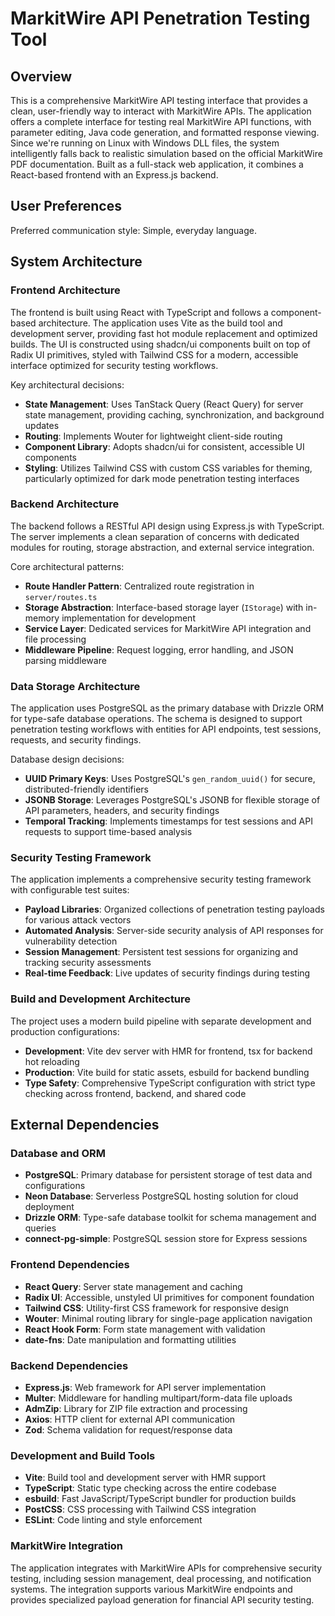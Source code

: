 # MarkitWire API Penetration Testing Tool

## Overview

This is a comprehensive MarkitWire API testing interface that provides a clean, user-friendly way to interact with MarkitWire APIs. The application offers a complete interface for testing real MarkitWire API functions, with parameter editing, Java code generation, and formatted response viewing. Since we're running on Linux with Windows DLL files, the system intelligently falls back to realistic simulation based on the official MarkitWire PDF documentation. Built as a full-stack web application, it combines a React-based frontend with an Express.js backend.

## User Preferences

Preferred communication style: Simple, everyday language.

## System Architecture

### Frontend Architecture
The frontend is built using React with TypeScript and follows a component-based architecture. The application uses Vite as the build tool and development server, providing fast hot module replacement and optimized builds. The UI is constructed using shadcn/ui components built on top of Radix UI primitives, styled with Tailwind CSS for a modern, accessible interface optimized for security testing workflows.

Key architectural decisions:
- **State Management**: Uses TanStack Query (React Query) for server state management, providing caching, synchronization, and background updates
- **Routing**: Implements Wouter for lightweight client-side routing
- **Component Library**: Adopts shadcn/ui for consistent, accessible UI components
- **Styling**: Utilizes Tailwind CSS with custom CSS variables for theming, particularly optimized for dark mode penetration testing interfaces

### Backend Architecture
The backend follows a RESTful API design using Express.js with TypeScript. The server implements a clean separation of concerns with dedicated modules for routing, storage abstraction, and external service integration.

Core architectural patterns:
- **Route Handler Pattern**: Centralized route registration in `server/routes.ts`
- **Storage Abstraction**: Interface-based storage layer (`IStorage`) with in-memory implementation for development
- **Service Layer**: Dedicated services for MarkitWire API integration and file processing
- **Middleware Pipeline**: Request logging, error handling, and JSON parsing middleware

### Data Storage Architecture
The application uses PostgreSQL as the primary database with Drizzle ORM for type-safe database operations. The schema is designed to support penetration testing workflows with entities for API endpoints, test sessions, requests, and security findings.

Database design decisions:
- **UUID Primary Keys**: Uses PostgreSQL's `gen_random_uuid()` for secure, distributed-friendly identifiers
- **JSONB Storage**: Leverages PostgreSQL's JSONB for flexible storage of API parameters, headers, and security findings
- **Temporal Tracking**: Implements timestamps for test sessions and API requests to support time-based analysis

### Security Testing Framework
The application implements a comprehensive security testing framework with configurable test suites:
- **Payload Libraries**: Organized collections of penetration testing payloads for various attack vectors
- **Automated Analysis**: Server-side security analysis of API responses for vulnerability detection
- **Session Management**: Persistent test sessions for organizing and tracking security assessments
- **Real-time Feedback**: Live updates of security findings during testing

### Build and Development Architecture
The project uses a modern build pipeline with separate development and production configurations:
- **Development**: Vite dev server with HMR for frontend, tsx for backend hot reloading
- **Production**: Vite build for static assets, esbuild for backend bundling
- **Type Safety**: Comprehensive TypeScript configuration with strict type checking across frontend, backend, and shared code

## External Dependencies

### Database and ORM
- **PostgreSQL**: Primary database for persistent storage of test data and configurations
- **Neon Database**: Serverless PostgreSQL hosting solution for cloud deployment
- **Drizzle ORM**: Type-safe database toolkit for schema management and queries
- **connect-pg-simple**: PostgreSQL session store for Express sessions

### Frontend Dependencies
- **React Query**: Server state management and caching
- **Radix UI**: Accessible, unstyled UI primitives for component foundation
- **Tailwind CSS**: Utility-first CSS framework for responsive design
- **Wouter**: Minimal routing library for single-page application navigation
- **React Hook Form**: Form state management with validation
- **date-fns**: Date manipulation and formatting utilities

### Backend Dependencies
- **Express.js**: Web framework for API server implementation
- **Multer**: Middleware for handling multipart/form-data file uploads
- **AdmZip**: Library for ZIP file extraction and processing
- **Axios**: HTTP client for external API communication
- **Zod**: Schema validation for request/response data

### Development and Build Tools
- **Vite**: Build tool and development server with HMR support
- **TypeScript**: Static type checking across the entire codebase
- **esbuild**: Fast JavaScript/TypeScript bundler for production builds
- **PostCSS**: CSS processing with Tailwind CSS integration
- **ESLint**: Code linting and style enforcement

### MarkitWire Integration
The application integrates with MarkitWire APIs for comprehensive security testing, including session management, deal processing, and notification systems. The integration supports various MarkitWire endpoints and provides specialized payload generation for financial API security testing.